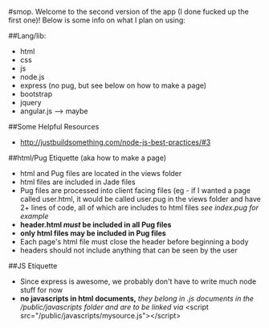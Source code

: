 #smop.
Welcome to the second version of the app (I done fucked up the first one)! Below is some info on what I plan on using:

##Lang/lib:
* html
* css
* js
* node.js
* express (no pug, but see below on how to make a page)
* bootstrap
* jquery
* angular.js --> maybe

##Some Helpful Resources 
* http://justbuildsomething.com/node-js-best-practices/#3

##html/Pug Etiquette (aka how to make a page)
* html and Pug files are located in the views folder
* html files are included in Jade files
* Pug files are processed into client facing files (eg - if I wanted a page called user.html, it would be called user.pug in the views folder and have 2+ lines of code, all of which are includes to html files *see index.pug for example*
* **header.html *must* be included in all Pug files**
* **only html files may be included in Pug files**
* Each page's html file must close the header before beginning a body
* headers should not include anything that can be seen by the user

##JS Etiquette
* Since express is awesome, we probably don't have to write much node stuff for now
* **no javascripts in html documents,** *they belong in .js documents in the /public/javascripts folder and are to be linked via* \<script src="/public/javascripts/mysource.js">\</script>
